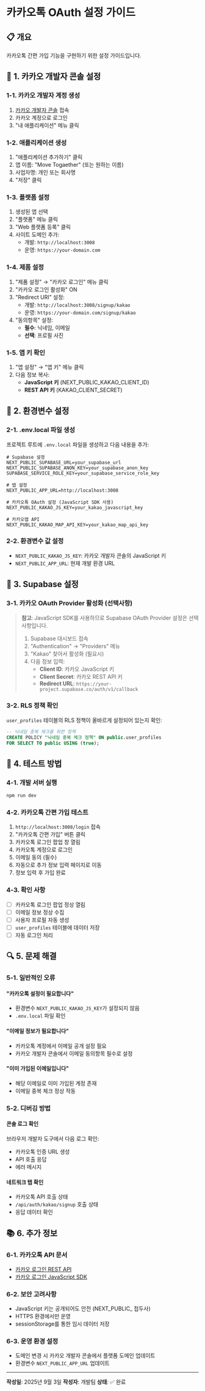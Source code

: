 # 카카오톡 OAuth 설정 가이드

## 📋 개요

카카오톡 간편 가입 기능을 구현하기 위한 설정 가이드입니다.

## 🔧 1. 카카오 개발자 콘솔 설정

### 1-1. 카카오 개발자 계정 생성
1. [카카오 개발자 콘솔](https://developers.kakao.com/) 접속
2. 카카오 계정으로 로그인
3. "내 애플리케이션" 메뉴 클릭

### 1-2. 애플리케이션 생성
1. "애플리케이션 추가하기" 클릭
2. 앱 이름: "Move Togaether" (또는 원하는 이름)
3. 사업자명: 개인 또는 회사명
4. "저장" 클릭

### 1-3. 플랫폼 설정
1. 생성된 앱 선택
2. "플랫폼" 메뉴 클릭
3. "Web 플랫폼 등록" 클릭
4. 사이트 도메인 추가:
   - 개발: `http://localhost:3008`
   - 운영: `https://your-domain.com`

### 1-4. 제품 설정
1. "제품 설정" → "카카오 로그인" 메뉴 클릭
2. "카카오 로그인 활성화" ON
3. "Redirect URI" 설정:
   - 개발: `http://localhost:3008/signup/kakao`
   - 운영: `https://your-domain.com/signup/kakao`
4. "동의항목" 설정:
   - **필수**: 닉네임, 이메일
   - **선택**: 프로필 사진

### 1-5. 앱 키 확인
1. "앱 설정" → "앱 키" 메뉴 클릭
2. 다음 정보 복사:
   - **JavaScript 키** (NEXT_PUBLIC_KAKAO_CLIENT_ID)
   - **REST API 키** (KAKAO_CLIENT_SECRET)

## 🔑 2. 환경변수 설정

### 2-1. .env.local 파일 생성
프로젝트 루트에 `.env.local` 파일을 생성하고 다음 내용을 추가:

```env
# Supabase 설정
NEXT_PUBLIC_SUPABASE_URL=your_supabase_url
NEXT_PUBLIC_SUPABASE_ANON_KEY=your_supabase_anon_key
SUPABASE_SERVICE_ROLE_KEY=your_supabase_service_role_key

# 앱 설정
NEXT_PUBLIC_APP_URL=http://localhost:3008

# 카카오톡 OAuth 설정 (JavaScript SDK 사용)
NEXT_PUBLIC_KAKAO_JS_KEY=your_kakao_javascript_key

# 카카오맵 API
NEXT_PUBLIC_KAKAO_MAP_API_KEY=your_kakao_map_api_key
```

### 2-2. 환경변수 값 설정
- `NEXT_PUBLIC_KAKAO_JS_KEY`: 카카오 개발자 콘솔의 JavaScript 키
- `NEXT_PUBLIC_APP_URL`: 현재 개발 환경 URL

## 🚀 3. Supabase 설정

### 3-1. 카카오 OAuth Provider 활성화 (선택사항)
> **참고**: JavaScript SDK를 사용하므로 Supabase OAuth Provider 설정은 선택사항입니다.
>
> 1. Supabase 대시보드 접속
> 2. "Authentication" → "Providers" 메뉴
> 3. "Kakao" 찾아서 활성화 (필요시)
> 4. 다음 정보 입력:
>    - **Client ID**: 카카오 JavaScript 키
>    - **Client Secret**: 카카오 REST API 키
>    - **Redirect URL**: `https://your-project.supabase.co/auth/v1/callback`

### 3-2. RLS 정책 확인
`user_profiles` 테이블의 RLS 정책이 올바르게 설정되어 있는지 확인:

```sql
-- 닉네임 중복 체크를 위한 정책
CREATE POLICY "닉네임 중복 체크 정책" ON public.user_profiles
FOR SELECT TO public USING (true);
```

## 🧪 4. 테스트 방법

### 4-1. 개발 서버 실행
```bash
npm run dev
```

### 4-2. 카카오톡 간편 가입 테스트
1. `http://localhost:3008/login` 접속
2. "카카오톡 간편 가입" 버튼 클릭
3. 카카오톡 로그인 팝업 창 열림
4. 카카오톡 계정으로 로그인
5. 이메일 동의 (필수)
6. 자동으로 추가 정보 입력 페이지로 이동
7. 정보 입력 후 가입 완료

### 4-3. 확인 사항
- [ ] 카카오톡 로그인 팝업 정상 열림
- [ ] 이메일 정보 정상 수집
- [ ] 사용자 프로필 자동 생성
- [ ] `user_profiles` 테이블에 데이터 저장
- [ ] 자동 로그인 처리

## 🔍 5. 문제 해결

### 5-1. 일반적인 오류

#### "카카오톡 설정이 필요합니다"
- 환경변수 `NEXT_PUBLIC_KAKAO_JS_KEY`가 설정되지 않음
- `.env.local` 파일 확인

#### "이메일 정보가 필요합니다"
- 카카오톡 계정에서 이메일 공개 설정 필요
- 카카오 개발자 콘솔에서 이메일 동의항목 필수로 설정

#### "이미 가입된 이메일입니다"
- 해당 이메일로 이미 가입된 계정 존재
- 이메일 중복 체크 정상 작동

### 5-2. 디버깅 방법

#### 콘솔 로그 확인
브라우저 개발자 도구에서 다음 로그 확인:
- 카카오톡 인증 URL 생성
- API 호출 응답
- 에러 메시지

#### 네트워크 탭 확인
- 카카오톡 API 호출 상태
- `/api/auth/kakao/signup` 호출 상태
- 응답 데이터 확인

## 📚 6. 추가 정보

### 6-1. 카카오톡 API 문서
- [카카오 로그인 REST API](https://developers.kakao.com/docs/latest/ko/kakaologin/rest-api)
- [카카오 로그인 JavaScript SDK](https://developers.kakao.com/docs/latest/ko/kakaologin/js)

### 6-2. 보안 고려사항
- JavaScript 키는 공개되어도 안전 (NEXT_PUBLIC_ 접두사)
- HTTPS 환경에서만 운영
- sessionStorage를 통한 임시 데이터 저장

### 6-3. 운영 환경 설정
- 도메인 변경 시 카카오 개발자 콘솔에서 플랫폼 도메인 업데이트
- 환경변수 `NEXT_PUBLIC_APP_URL` 업데이트

---

**작성일**: 2025년 9월 3일
**작성자**: 개발팀
**상태**: ✅ 완료

